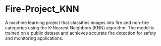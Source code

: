 # Fire-Project_KNN
A machine learning project that classifies images into fire and non-fire categories using the K-Nearest Neighbors (KNN) algorithm. The model is trained on a public dataset and achieves accurate fire detection for safety and monitoring applications.
